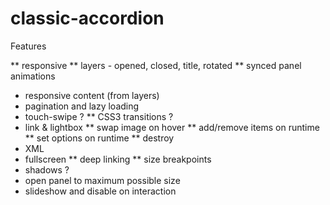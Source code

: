 classic-accordion
=================

Features

** responsive
** layers - opened, closed, title, rotated
** synced panel animations
* responsive content (from layers)
* pagination and lazy loading
* touch-swipe ?
** CSS3 transitions ?
* link & lightbox
** swap image on hover
** add/remove items on runtime
** set options on runtime
** destroy
* XML
* fullscreen
** deep linking
** size breakpoints
* shadows ?
* open panel to maximum possible size
* slideshow and disable on interaction